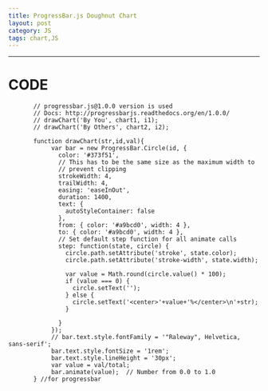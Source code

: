 ```yaml
---
title: ProgressBar.js Doughnut Chart
layout: post
category: JS
tags: chart,JS
---
```

---

# CODE

           // progressbar.js@1.0.0 version is used
           // Docs: http://progressbarjs.readthedocs.org/en/1.0.0/
           // drawChart('By You', chart1, i1);
           // drawChart('By Others', chart2, i2);

           function drawChart(str,id,val){
                var bar = new ProgressBar.Circle(id, {
                  color: '#373f51',
                  // This has to be the same size as the maximum width to
                  // prevent clipping
                  strokeWidth: 4,
                  trailWidth: 4,
                  easing: 'easeInOut',
                  duration: 1400,
                  text: {
                    autoStyleContainer: false
                  },
                  from: { color: '#a9bcd0', width: 4 },
                  to: { color: '#a9bcd0', width: 4 },
                  // Set default step function for all animate calls
                  step: function(state, circle) {
                    circle.path.setAttribute('stroke', state.color);
                    circle.path.setAttribute('stroke-width', state.width);

                    var value = Math.round(circle.value() * 100);
                    if (value === 0) {
                      circle.setText('');
                    } else {
                      circle.setText('<center>'+value+'%</center>\n'+str);
                    }

                  }
                });
                // bar.text.style.fontFamily = '"Raleway", Helvetica, sans-serif';
                bar.text.style.fontSize = '1rem';
                bar.text.style.lineHeight = '30px';
                var value = val/total;
                bar.animate(value);  // Number from 0.0 to 1.0
           } //for progressbar
